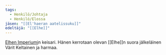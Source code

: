 ```yaml
---
tags:
  - Henkilö/Johtaja
  - Henkilö/Elossa
jäsen: "[[El'haeran aatelissuku]]"
edeltäjä: "[[Elhe]]"
---
```

[Elhen Imperiumi](Elhen%20Imperiumi.md)n keisari. Hänen kerrotaan olevan [[Elhe]]n suora jälkeläinen
Värit Keltainen ja harmaa.